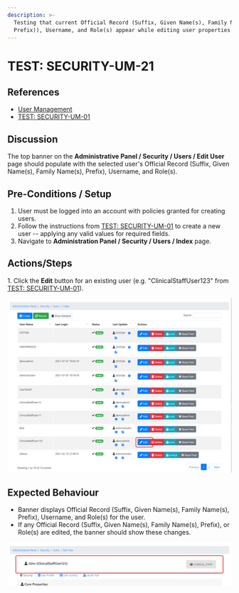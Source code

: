 ```yaml
---
description: >-
  Testing that current Official Record (Suffix, Given Name(s), Family Name(s),
  Prefix)), Username, and Role(s) appear while editing user properties.
---
```


# TEST: SECURITY-UM-21

## References

* [User Management](broken-reference)
* [TEST: SECURITY-UM-01](test-security-um-01.md)

## Discussion

The top banner on the **Administrative Panel / Security / Users / Edit User** page should populate with the selected user's Official Record (Suffix, Given Name(s), Family Name(s), Prefix), Username, and Role(s).

## Pre-Conditions / Setup

1. User must be logged into an account with policies granted for creating users.
2. Follow the instructions from [TEST: SECURITY-UM-01](test-security-um-01.md) to create a new user -- applying any valid values for required fields.
3. Navigate to **Administration Panel / Security / Users / Index** page.

## Actions/Steps

1\. Click the **Edit** button for an existing user (e.g. "ClinicalStaffUser123" from [TEST: SECURITY-UM-01](test-security-um-01.md)).

![](<../../../../../../../.gitbook/assets/image (267).png>)

## Expected Behaviour

* Banner displays Official Record (Suffix, Given Name(s), Family Name(s), Prefix), Username, and Role(s) for the user.
* If any Official Record (Suffix, Given Name(s), Family Name(s), Prefix), or Role(s) are edited, the banner should show these changes.

![](<../../../../../../../.gitbook/assets/image (283).png>)
